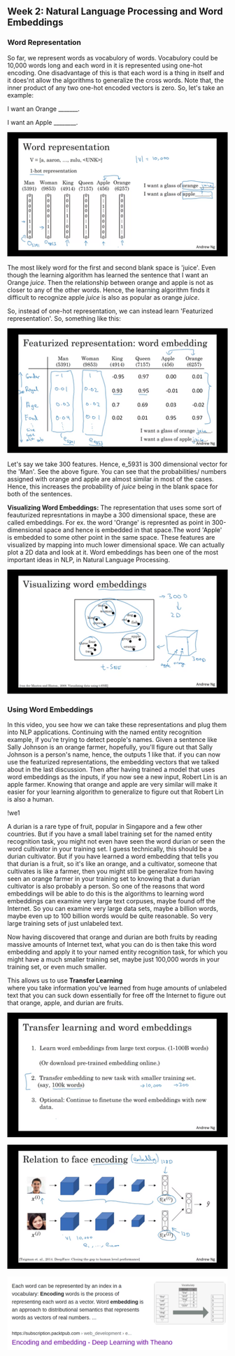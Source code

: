 ## Week 2: Natural Language Processing and Word Embeddings

### Word Representation

So far, we represent words as vocabulory of words. Vocabulory could be 10,000 words long and each word in it is represented using one-hot encoding. One disadvantage of this is that each word is a thing in itself and it does'nt allow the algorithms to generalize the cross words.
Note that, the inner product of any two one-hot encoded vectors is zero. So, let's take an example: 

I want an Orange _______.

I want an Apple ________.

![wr1](https://github.com/sharvaree1921/Audio_Controlled_Drone/blob/main/Images/Screenshot%20from%202021-05-28%2012-34-57.png)

The most likely word for the first and second blank space is 'juice'.
Even though the learning algorithm has learned the sentence that I want an Orange _juice_. Then the relationship between orange and apple is not as closer to any of the other words. Hence, the learning algorithm finds it difficult to recognize apple _juice_ is also as popular as orange _juice_. 

So, instead of one-hot representation, we can instead learn 'Featurized representation'. So, something like this:

![wr2](https://github.com/sharvaree1921/Audio_Controlled_Drone/blob/main/Images/Screenshot%20from%202021-05-28%2012-41-37.png)

Let's say we take 300 features. Hence, e_5931 is 300 dimensional vector for the 'Man'. See the above figure. You can see that the probabilities/ numbers assigned with orange and apple are almost similar in most of the cases. Hence, this increases the probability of _juice_ being in the blank space for both of the sentences.

**Visualizing Word Embeddings:**
The representation that uses some sort of feauturized represntations in maybe a 300 dimensional space, these are called embeddings. For ex. the word 'Orange' is represnted as point in 300-dimensional space and hence is embedded in that space.The word 'Apple' is embedded to some other point in the same space. These features are visualized by mapping into much lower dimensional space. We can actually plot a 2D data and look at it. Word embeddings has been one of the most important ideas in NLP, in Natural Language Processing. 

![wr3](https://github.com/sharvaree1921/Audio_Controlled_Drone/blob/main/Images/Screenshot%20from%202021-05-28%2012-56-01.png)


### Using Word Embeddings

In this video, you see how we can take these representations and plug them into NLP applications. Continuing with the named entity recognition example,
if you're trying to detect people's names. Given a sentence like Sally Johnson is an orange farmer, hopefully, you'll figure out that Sally Johnson is a person's name, hence, the outputs 1 like that. if you can now use the featurized representations, the embedding vectors that we talked about in the last discussion.
Then after having trained a model that uses word embeddings as the inputs, if you now see a new input, Robert Lin is an apple farmer.
Knowing that orange and apple are very similar will make it easier for your learning algorithm to generalize to figure out that Robert Lin is also a human.

!we1[](https://github.com/sharvaree1921/Audio_Controlled_Drone/blob/main/Images/Screenshot%20from%202021-05-28%2013-22-50.png)

A durian is a rare type of fruit, popular in Singapore and a few other countries.
But if you have a small label training set for the named entity recognition task,
you might not even have seen the word durian or
seen the word cultivator in your training set.
I guess technically, this should be a durian cultivator.
But if you have learned a word embedding that tells you that durian is a fruit,
so it's like an orange, and a cultivator, someone that cultivates is like a farmer,
then you might still be generalize from having seen an orange farmer in your
training set to knowing that a durian cultivator is also probably a person.
So one of the reasons that word embeddings will be able to do this is
the algorithms to learning word embeddings can examine very large text corpuses,
maybe found off the Internet.
So you can examine very large data sets, maybe a billion words,
maybe even up to 100 billion words would be quite reasonable.
So very large training sets of just unlabeled text. 

Now having discovered that orange and
durian are both fruits by reading massive amounts of Internet text,
what you can do is then take this word embedding and apply it to your named
entity recognition task, for which you might have a much smaller training set,
maybe just 100,000 words in your training set, or even much smaller. 

This allows us to use **Transfer Learning**  
where you take information you've learned from
huge amounts of unlabeled text that you can suck down essentially for
free off the Internet to figure out that orange, apple, and durian are fruits. 

![we2](https://github.com/sharvaree1921/Audio_Controlled_Drone/blob/main/Images/Screenshot%20from%202021-05-28%2013-24-58.png)

![we3](https://github.com/sharvaree1921/Audio_Controlled_Drone/blob/main/Images/Screenshot%20from%202021-05-28%2013-36-55.png)

![we4](https://github.com/sharvaree1921/Audio_Controlled_Drone/blob/main/Images/Screenshot%20from%202021-05-28%2013-38-02.png)











